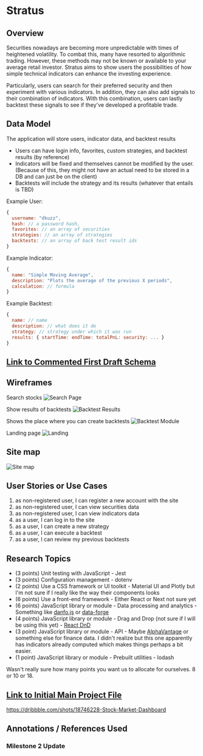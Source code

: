 # Stratus

## Overview

Securities nowadays are becoming more unpredictable with times of heightened volatility. To combat this, many have resorted to algorithmic trading. However, these methods may not be known or available to your average retail investor. Stratus aims to show users the possibilities of how simple technical indicators can enhance the investing experience.

Particularly, users can search for their preferred security and then experiment with various indicators. In addition, they can also add signals to their combination of indicators. With this combination, users can lastly backtest these signals to see if they've developed a profitable trade.

## Data Model

The application will store users, indicator data, and backtest results

- Users can have login info, favorites, custom strategies, and backtest results (by reference)
- Indicators will be fixed and themselves cannot be modified by the user. (Because of this, they might not have an actual need to be stored in a DB and can just be on the client)
- Backtests will include the strategy and its results (whatever that entails is TBD)

Example User:

```javascript
{
  username: "dkuzz",
  hash: // a password hash,
  favorites: // an array of securities
  strategies: // an array of strategies
  backtests: // an array of back test result ids
}
```

Example Indicator:

```javascript
{
  name: "Simple Moving Average",
  description: "Plots the average of the previous X periods",
  calculation: // formula
}
```

Example Backtest:

```javascript
{
  name: // name
  description: // what does it do
  strategy: // strategy under which it was run
  results: { startTime: endTime: totalPnL: security: ... }
}
```

## [Link to Commented First Draft Schema](db.mjs)

## Wireframes

Search stocks
![Search Page](documentation/SearchPage.jpg)

Show results of backtests
![Backtest Results](documentation/BacktestResultsPage.jpg)

Shows the place where you can create backtests
![Backtest Module](documentation/BacktestModule.jpg)

Landing page
![Landing](documentation/IndexAndWiremap.jpg)

## Site map

![Site map](documentation/IndexAndWiremap.jpg)

## User Stories or Use Cases

1. as non-registered user, I can register a new account with the site
2. as non-registered user, I can view securities data
3. as non-registered user, I can view indicators data
4. as a user, I can log in to the site
5. as a user, I can create a new strategy
6. as a user, I can execute a backtest
7. as a user, I can review my previous backtests

## Research Topics

- (3 points) Unit testing with JavaScript - Jest
- (3 points) Configuration management - dotenv
- (2 points) Use a CSS framework or UI toolkit - Material UI and Plotly but I'm not sure if I really like the way their components looks
- (6 points) Use a front-end framework - Either React or Next not sure yet
- (6 points) JavaScript library or module - Data processing and analytics - Something like [danfo.js](https://www.npmjs.com/package/danfojs) or [data-forge](https://www.npmjs.com/package/data-forge)
- (4 points) JavaScript library or module - Drag and Drop (not sure if I will be using this yet) - [React DnD](https://www.npmjs.com/package/react-dnd)
- (3 point) JavaScript library or module - API - Maybe [AlphaVantage](https://www.alphavantage.co/) or something else for finance data. I didn't realize but this one apparently has indicators already computed which makes things perhaps a bit easier.
- (1 point) JavaScript library or module - Prebuilt utilities - lodash

Wasn't really sure how many points you want us to allocate for ourselves. 8 or 10 or 18.

## [Link to Initial Main Project File](app.mjs)

https://dribbble.com/shots/18746228-Stock-Market-Dashboard

## Annotations / References Used

### Milestone 2 Update

